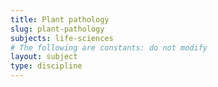 ```yaml
---
title: Plant pathology
slug: plant-pathology
subjects: life-sciences
# The following are constants: do not modify
layout: subject
type: discipline
---
```

